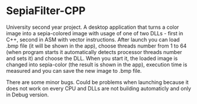 # SepiaFilter-CPP
University second year project. A desktop application that turns a color image into a sepia-colored image with usage of one of two DLLs - first in C++, second in ASM with vector instructions.
After launch you can load .bmp file (it will be shown in the app), choose threads number from 1 to 64 (when program starts it automatically detects processor threads number and sets it) and choose the DLL.
When you start it, the loaded image is changed into sepia-color (the result is shown in the app), execution time is measured and you can save the new image to .bmp file.

There are some minor bugs. Could be problems when launching because it does not work on every CPU and DLLs are not building automaticly and only in Debug version.
